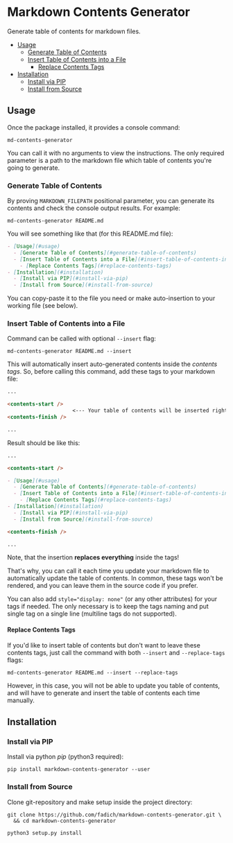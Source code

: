 # Markdown Contents Generator

Generate table of contents for markdown files.

<a style="display: none"><contents-start /></a>

- [Usage](#usage)
  - [Generate Table of Contents](#generate-table-of-contents)
  - [Insert Table of Contents into a File](#insert-table-of-contents-into-a-file)
    - [Replace Contents Tags](#replace-contents-tags)
- [Installation](#installation)
  - [Install via PIP](#install-via-pip)
  - [Install from Source](#install-from-source)

<a style="display: none"><contents-finish /></a>

## Usage

Once the package installed, it provides a console command:
```shell
md-contents-generator
```

You can call it with no arguments to view the instructions. The only required parameter is a path to the markdown file which table of contents you're going to generate.

### Generate Table of Contents

By proving `MARKDOWN_FILEPATH` positional parameter, you can generate its contents and check the console output results. For example:
```shell
md-contents-generator README.md
```

You will see something like that (for this README.md file):
```markdown
- [Usage](#usage)
  - [Generate Table of Contents](#generate-table-of-contents)
  - [Insert Table of Contents into a File](#insert-table-of-contents-into-a-file)
    - [Replace Contents Tags](#replace-contents-tags)
- [Installation](#installation)
  - [Install via PIP](#install-via-pip)
  - [Install from Source](#install-from-source)
```

You can copy-paste it to the file you need or make auto-insertion to your working file (see below).

### Insert Table of Contents into a File

Command can be called with optional `--insert` flag:
```shell
md-contents-generator README.md --insert
```

This will automatically insert auto-generated contents inside the _contents tags_. So, before calling this command, add these tags to your markdown file:
```markdown
...

<contents-start />
                     <--- Your table of contents will be inserted right here
<contents-finish />

...
```

Result should be like this:
```markdown
...

<contents-start />

- [Usage](#usage)
  - [Generate Table of Contents](#generate-table-of-contents)
  - [Insert Table of Contents into a File](#insert-table-of-contents-into-a-file)
    - [Replace Contents Tags](#replace-contents-tags)
- [Installation](#installation)
  - [Install via PIP](#install-via-pip)
  - [Install from Source](#install-from-source)

<contents-finish />

...
```

Note, that the insertion **replaces everything** inside the tags!

That's why, you can call it each time you update your markdown file to automatically update the table of contents. In common, these tags won't be rendered, and you can leave them in the source code if you prefer.

You can also add `style="display: none"` (or any other attributes) for your tags if needed. The only necessary is to keep the tags naming and put single tag on a single line (multiline tags do not supported).

#### Replace Contents Tags

If you'd like to insert table of contents but don't want to leave these contents tags, just call the command with both `--insert` and `--replace-tags` flags:
```shell
md-contents-generator README.md --insert --replace-tags
```

However, in this case, you will not be able to update you table of contents, and will have to generate and insert the table of contents each time manually.

## Installation

### Install via PIP

Install via python _pip_ (python3 required):
```shell
pip install markdown-contents-generator --user
```

### Install from Source

Clone git-repository and make setup inside the project directory:
```shell
git clone https://github.com/fadich/markdown-contents-generator.git \
  && cd markdown-contents-generator

python3 setup.py install
```
